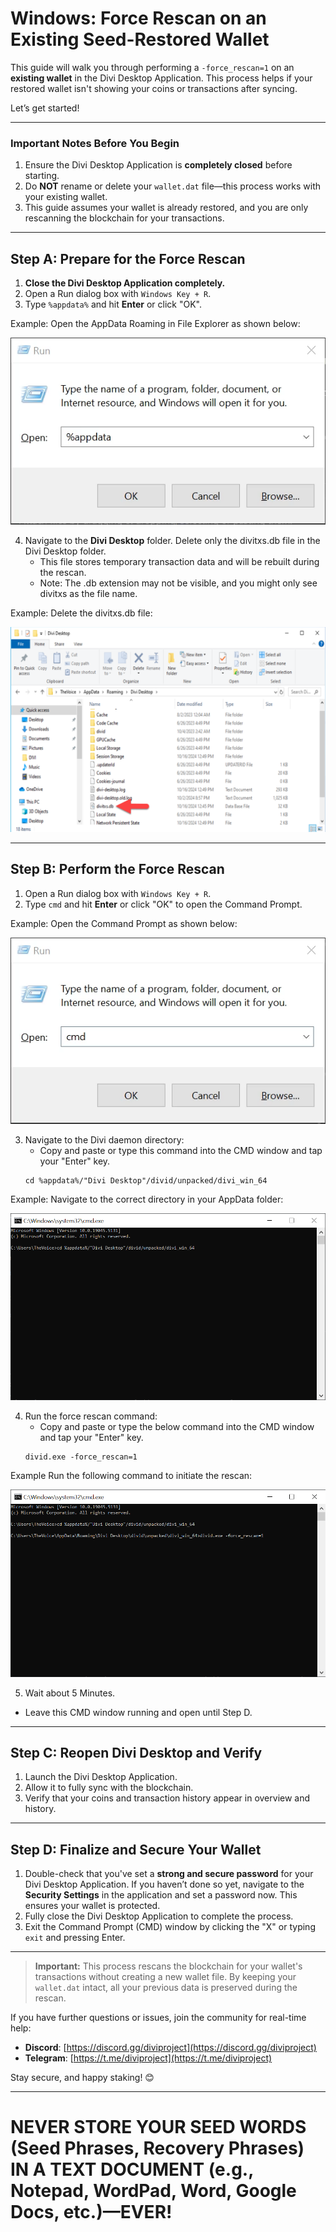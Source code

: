 # **Windows: Force Rescan on an Existing Seed-Restored Wallet**

This guide will walk you through performing a `-force_rescan=1` on an **existing wallet** in the Divi Desktop Application. This process helps if your restored wallet isn't showing your coins or transactions after syncing.

Let’s get started!

---

### **Important Notes Before You Begin**
1. Ensure the Divi Desktop Application is **completely closed** before starting.
2. Do **NOT** rename or delete your `wallet.dat` file—this process works with your existing wallet.
3. This guide assumes your wallet is already restored, and you are only rescanning the blockchain for your transactions.

---

## **Step A: Prepare for the Force Rescan**


1. **Close the Divi Desktop Application completely.**
2. Open a Run dialog box with `Windows Key + R`.
3. Type `%appdata%` and hit **Enter** or click "OK".

Example:
Open the AppData Roaming in File Explorer as shown below:

![AppData Screenshot](https://github.com/7h3v01c3/tutorials/blob/main/images/appdata.png)

4. Navigate to the **Divi Desktop** folder.
    Delete only the divitxs.db file in the Divi Desktop folder.
    - This file stores temporary transaction data and will be rebuilt during the rescan.
    - Note: The .db extension may not be visible, and you might only see divitxs as the file name.

Example:
Delete the divitxs.db file:

![AppData Screenshot](https://github.com/7h3v01c3/tutorials/blob/main/images/divitxs-db.png)


---

## **Step B: Perform the Force Rescan**

1. Open a Run dialog box with `Windows Key + R`.
2. Type `cmd` and hit **Enter** or click "OK" to open the Command Prompt.

Example:
Open the Command Prompt as shown below:

![CMD Screenshot](https://github.com/7h3v01c3/tutorials/blob/main/images/cmd.png)

3. Navigate to the Divi daemon directory:
     - Copy and paste or type this command into the CMD window and tap your "Enter" key.
   ```
   cd %appdata%/"Divi Desktop"/divid/unpacked/divi_win_64
   ```

Example:
Navigate to the correct directory in your AppData folder:

![AppData Full Path](https://github.com/7h3v01c3/tutorials/blob/main/images/appdata-full-path-divi-win-64.png)


4. Run the force rescan command:
     - Copy and paste or type the below command into the CMD window and tap your "Enter" key.
   ```
   divid.exe -force_rescan=1
   ```

Example
Run the following command to initiate the rescan:

![Divi Force Rescan](https://github.com/7h3v01c3/tutorials/blob/main/images/divid-force-rescan.png)


5. Wait about 5 Minutes. 
  - Leave this CMD window running and open until Step D.

---

## **Step C: Reopen Divi Desktop and Verify**

1. Launch the Divi Desktop Application.
2. Allow it to fully sync with the blockchain.  
3. Verify that your coins and transaction history appear in overview and history.


---

## **Step D: Finalize and Secure Your Wallet**

1. Double-check that you've set a **strong and secure password** for your Divi Desktop Application. If you haven’t done so yet, navigate to the **Security Settings** in the application and set a password now. This ensures your wallet is protected.  
2. Fully close the Divi Desktop Application to complete the process.  
3. Exit the Command Prompt (CMD) window by clicking the "X" or typing `exit` and pressing Enter.  

---

> **Important:** This process rescans the blockchain for your wallet's transactions without creating a new wallet file. By keeping your `wallet.dat` intact, all your previous data is preserved during the rescan.

If you have further questions or issues, join the community for real-time help:

- **Discord**: [https://discord.gg/diviproject](https://discord.gg/diviproject)
- **Telegram**: [https://t.me/diviproject](https://t.me/diviproject)

Stay secure, and happy staking! 😊

---
# **NEVER STORE YOUR SEED WORDS (Seed Phrases, Recovery Phrases) IN A TEXT DOCUMENT (e.g., Notepad, WordPad, Word, Google Docs, etc.)—EVER!**



